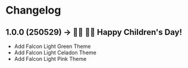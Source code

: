 # Changelog

## 1.0.0 (250529) → 👦🏻 👧🏻 Happy Children's Day!

- Add Falcon Light Green Theme
- Add Falcon Light Celadon Theme
- Add Falcon Light Pink Theme